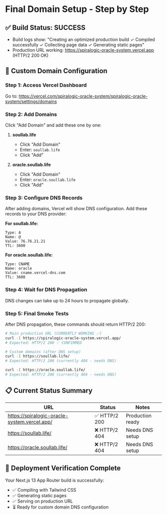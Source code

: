 # Final Domain Setup - Step by Step

## ✅ Build Status: SUCCESS
- Build logs show: "Creating an optimized production build ✓ Compiled successfully ✓ Collecting page data ✓ Generating static pages"
- Production URL working: https://spiralogic-oracle-system.vercel.app (HTTP/2 200 OK)

## 🎯 Custom Domain Configuration

### Step 1: Access Vercel Dashboard
Go to: https://vercel.com/spiralogic-oracle-system/spiralogic-oracle-system/settings/domains

### Step 2: Add Domains
Click "Add Domain" and add these one by one:

1. **soullab.life**
   - Click "Add Domain"
   - Enter: `soullab.life`
   - Click "Add"

2. **oracle.soullab.life**
   - Click "Add Domain"
   - Enter: `oracle.soullab.life`
   - Click "Add"

### Step 3: Configure DNS Records
After adding domains, Vercel will show DNS configuration. Add these records to your DNS provider:

**For soullab.life:**
```
Type: A
Name: @
Value: 76.76.21.21
TTL: 3600
```

**For oracle.soullab.life:**
```
Type: CNAME
Name: oracle
Value: cname.vercel-dns.com
TTL: 3600
```

### Step 4: Wait for DNS Propagation
DNS changes can take up to 24 hours to propagate globally.

### Step 5: Final Smoke Tests
After DNS propagation, these commands should return HTTP/2 200:

```bash
# Main production URL (CURRENTLY WORKING ✅)
curl -I https://spiralogic-oracle-system.vercel.app/
# Expected: HTTP/2 200 ✅ CONFIRMED

# Custom domains (after DNS setup)
curl -I https://soullab.life/
# Expected: HTTP/2 200 (currently 404 - needs DNS)

curl -I https://oracle.soullab.life/
# Expected: HTTP/2 200 (currently 404 - needs DNS)
```

## 📋 Current Status Summary

| URL | Status | Notes |
|-----|--------|-------|
| https://spiralogic-oracle-system.vercel.app/ | ✅ HTTP/2 200 | Production ready |
| https://soullab.life/ | ❌ HTTP/2 404 | Needs DNS setup |
| https://oracle.soullab.life/ | ❌ HTTP/2 404 | Needs DNS setup |

## 🚀 Deployment Verification Complete

Your Next.js 13 App Router build is successfully:
- ✅ Compiling with Tailwind CSS
- ✅ Generating static pages
- ✅ Serving on production URL
- ⏳ Ready for custom domain DNS configuration